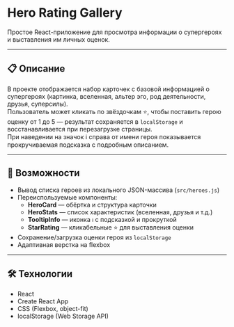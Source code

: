 # Hero Rating Gallery

Простое React-приложение для просмотра информации о супергероях и выставления им личных оценок.

---

## 📋 Описание

В проекте отображается набор карточек с базовой информацией о супергероях (картинка, вселенная, альтер эго, род деятельности, друзья, суперсилы).  
Пользователь может кликать по звёздочкам ⭐️, чтобы поставить герою оценку от 1 до 5 — результат сохраняется в `localStorage` и восстанавливается при перезагрузке страницы.  
При наведении на значок ℹ️ справа от имени героя показывается прокручиваемая подсказка с подробным описанием.

---

## 🚀 Возможности

- Вывод списка героев из локального JSON-массива (`src/heroes.js`)
- Переиспользуемые компоненты:
  - **HeroCard** — обёртка и структура карточки  
  - **HeroStats** — список характеристик (вселенная, друзья и т.д.)  
  - **TooltipInfo** — иконка `ℹ️` с подсказкой и прокруткой  
  - **StarRating** — кликабельные ⭐️ для выставления оценки
- Сохранение/загрузка оценки героя из `localStorage`
- Адаптивная верстка на flexbox

---

## 🛠 Технологии

- React  
- Create React App  
- CSS (Flexbox, object-fit)  
- localStorage (Web Storage API)